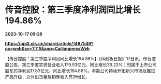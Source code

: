 # 传音控股：第三季度净利润同比增长194.86%

**2023-10-17 09:29**

**https://api3.cls.cn/share/article/1487549?os=web&sv=7.7.5&app=CailianpressWeb**

【传音控股：第三季度净利润同比增长194.86%】《科创板日报》17日讯，传音控股公告，第三季度实现营业收入179.93亿元，同比增长39.23%；归属于上市公司股东的净利润17.83亿元，同比增长194.86%。本期公司持续开拓新兴市场及推进产品升级，总体出货量及销售收入有所增长。